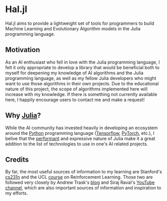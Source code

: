 # Hal.jl

Hal.jl aims to provide a lightweight set of tools for programmers to build Machine Learning and Evolutionary Algorithm models in the Julia programming language.

## Motivation

As an AI enthusiast who fell in love with the Julia programming language, I felt it only appropriate to develop a library that would be beneficial both to myself for deepening my knowledge of AI algorithms and the Julia programming language, as well as my fellow Julia developers who might want to use those algorithms in their own projects. Due to the educational nature of this project, the scope of algorithms implemented here will increase with my knowledge. If there is something not currently available here, I happily encourage users to contact me and make a request!


## Why [Julia](https://julialang.org/)?

While the AI community has invested heavily in developing an ecosystem around the [Python](https://www.python.org/) programming language ([Tensorflow](https://www.tensorflow.org/), [PyTorch](https://pytorch.org/), etc.), I belive that the [performant](https://julialang.org/benchmarks/) and expressive nature of Julia make it a great addition to the list of technologies to use in one's AI related projects.

## Credits

By far, the most useful sources of information to my learning are Stanford's [cs231n](http://cs231n.stanford.edu/) and the UCL [course](http://www0.cs.ucl.ac.uk/staff/d.silver/web/Teaching.html) on Reinforcement Learning. Those two are followed very closely by Andrew Trask's [blog](https://iamtrask.github.io/) and Siraj Raval's [YouTube channel](https://www.youtube.com/channel/UCWN3xxRkmTPmbKwht9FuE5A/featured), which are also important sources of information and inspiration to my efforts.

